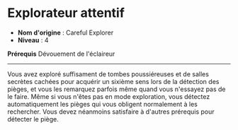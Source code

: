 # Explorateur attentif

 * **Nom d'origine** : Careful Explorer
 * **Niveau** : 4


<p><span id="ctl00_MainContent_DetailedOutput"><strong>Prérequis</strong> Dévouement de l'éclaireur<br></span></p>
<hr>
<p>Vous avez exploré suffisament de tombes poussiéreuses et de salles secrètes cachées pour acquérir un sixième sens lors de la détection des pièges, et vous les remarquez parfois même quand vous n'essayez pas de le faire. Même si vous n'êtes pas en mode exploration, vous détectez automatiquement les pièges qui vous obligent normalement à les rechercher. Vous devez néanmoins satisfaire à d'autres prérequis pour détecter le piège.&nbsp;</p>